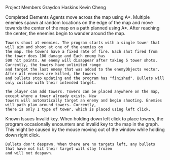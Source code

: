 Project Members
	Graydon Haskins
	Kevin Cheng

Completed Elements
	Agents move across the map using A*. Multiple enemies spawn at random locations on the edge of the map and move
	towards the center of the map on a path planned using A*. After reaching the center, the enemies begin to wander
	around the map.

	Towers shoot at enemies. The program starts with a single tower that will aim and shoot at one of the enemies on
	the map. The towers have a fixed rate of fire. Each shot fired from the tower does 100 damage and Each enemy has
	500 hit points. An enemy will disappear after taking 5 tower shots. Currently, the towers have unlimited range
	and target the last enemy that was added to the enemyObjects vector. After all enemies are killed, the towers
	and bullets stop updating and the program has "finished". Bullets will only collide with their intended target.

	The player can add towers. Towers can be placed anywhere on the map, except where a tower already exists. New
	towers will automatically target an enemy and begin shooting. Enemies will path plan around towers. Currently,
	there is only 1 type of tower, which is placed using left click.

Known Issues
	Invalid key. When holding down left click to place towers, the program occasionally encounters and invalid key to
	the map in the graph. This might be caused by the mouse moving out of the window while holding down right click.

	Bullets don't despawn. When there are no targets left, any bullets that have not hit their target will stay frozen
	and will not despawn.